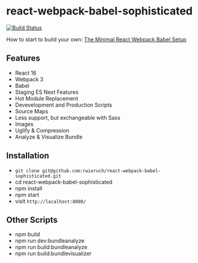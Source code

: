 # react-webpack-babel-sophisticated

[![Build Status](https://travis-ci.org/rwieruch/react-webpack-babel-sophisticated.svg?branch=master)](https://travis-ci.org/rwieruch/react-webpack-babel-sophisticated)

How to start to build your own: [The Minimal React Webpack Babel Setup](https://www.robinwieruch.de/minimal-react-webpack-babel-setup/)

## Features

* React 16
* Webpack 3
* Babel
* Staging ES Next Features
* Hot Module Replacement
* Devevelopment and Production Scripts
* Source Maps
* Less support, but exchangeable with Sass
* Images
* Uglify & Compression
* Analyze & Visualize Bundle

## Installation

* `git clone git@github.com:rwieruch/react-webpack-babel-sophisticated.git`
* cd react-webpack-babel-sophisticated
* npm install
* npm start
* visit `http://localhost:8080/`

## Other Scripts

* npm build
* npm run dev:bundleanalyze
* npm run build:bundleanalyze
* npm run build:bundlevisualizer

